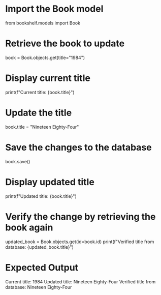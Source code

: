 # Import the Book model
from bookshelf.models import Book

# Retrieve the book to update
book = Book.objects.get(title="1984")

# Display current title
print(f"Current title: {book.title}")

# Update the title
book.title = "Nineteen Eighty-Four"

# Save the changes to the database
book.save()

# Display updated title
print(f"Updated title: {book.title}")

# Verify the change by retrieving the book again
updated_book = Book.objects.get(id=book.id)
print(f"Verified title from database: {updated_book.title}")

# Expected Output
Current title: 1984
Updated title: Nineteen Eighty-Four
Verified title from database: Nineteen Eighty-Four